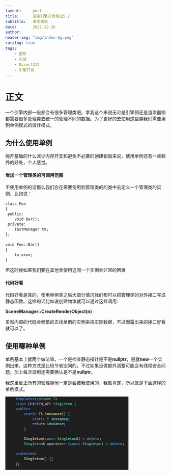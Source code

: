 ```yaml
---
layout:     post
title:      渲染引擎开发笔记5.2
subtitle:   单例模式
date:       2021-12-26
author:     
header-img: "img/index-bg.png"
catalog: true
tags:
    - 图形
    - 实战
    - DirectX12
    - 引擎开发
---
```

# 正文

一个引擎内部一般都会有很多管理类吧。拿我这个来说无论是引擎侧还是渲染器侧都需要很多管理类去统一的管理不同的数据。为了更好的去使用这些类我们需要用到单例模式的设计模式。

## 为什么使用单例

抛开基础的什么减少内存开支和避免不必要的创建销毁来说，使用单例还有一些额外的好处，个人感觉。

#### 增加一个管理类的可调用范围

不使用单例的话那么我们会在需要使用到管理类的的类中去定义一个管理类的实例，比如说：

```
class Foo
{
 public:
 	void Bar();
 private:
 	TestManager tm;
};

void Foo::Bar()
{
	tm.xxxx;
}
```

但这时候如果我们要在其他类使用这同一个实例会非常的困难

#### 代码好看

代码好看是真的，使用单例类之后大部分情况我们都可以把管理类的对外接口写成静态函数。这样的话比如说创建物体就可以通过这样调用:

**SceneManager::CreateRenderObject(n)**

虽然内部的代码会频繁的去找单例的实例来找实际数据，不过曝露出来的接口好看就可以了。

## 使用哪种单例

单例基本上就两个做法嘛，一个是检查静态指针是不是**nullptr**，是就**new**一个实例出来。这种方式是比较节省空间的，不过如果没做额外调整可能会有线程安全问题，加上每次调用还需要确认是不是**nullptr**。

我这里反正所有的管理类他一定是会被我使用的，我敢肯定，所以就是下面这样的单例模式。

![](/img/in-post/engine/51\singleton.png)